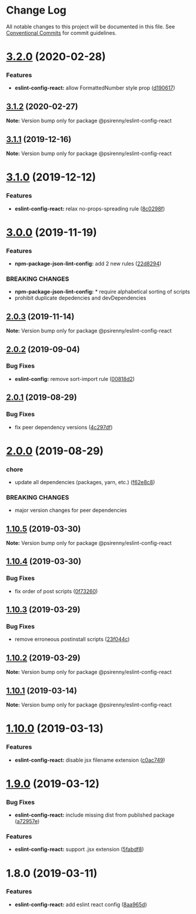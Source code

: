 # Change Log

All notable changes to this project will be documented in this file.
See [Conventional Commits](https://conventionalcommits.org) for commit guidelines.

# [3.2.0](http://github.com/psirenny/monorepo/tree/master/packages/eslint-config-react/compare/@psirenny/eslint-config-react@3.1.2...@psirenny/eslint-config-react@3.2.0) (2020-02-28)


### Features

* **eslint-config-react:** allow FormattedNumber style prop ([d190617](http://github.com/psirenny/monorepo/tree/master/packages/eslint-config-react/commit/d1906174c4f9ed10ccec83bb71289de16bee34ed))





## [3.1.2](http://github.com/psirenny/monorepo/tree/master/packages/eslint-config-react/compare/@psirenny/eslint-config-react@3.1.1...@psirenny/eslint-config-react@3.1.2) (2020-02-27)

**Note:** Version bump only for package @psirenny/eslint-config-react





## [3.1.1](http://github.com/psirenny/monorepo/tree/master/packages/eslint-config-react/compare/@psirenny/eslint-config-react@3.1.0...@psirenny/eslint-config-react@3.1.1) (2019-12-16)

**Note:** Version bump only for package @psirenny/eslint-config-react





# [3.1.0](http://github.com/psirenny/monorepo/tree/master/packages/eslint-config-react/compare/@psirenny/eslint-config-react@3.0.0...@psirenny/eslint-config-react@3.1.0) (2019-12-12)


### Features

* **eslint-config-react:** relax no-props-spreading rule ([8c0298f](http://github.com/psirenny/monorepo/tree/master/packages/eslint-config-react/commit/8c0298fcad6e6fc4b5f5a59d49e0bdf38fa73b51))





# [3.0.0](http://github.com/psirenny/monorepo/tree/master/packages/eslint-config-react/compare/@psirenny/eslint-config-react@2.0.3...@psirenny/eslint-config-react@3.0.0) (2019-11-19)


### Features

* **npm-package-json-lint-config:** add 2 new rules ([22d8294](http://github.com/psirenny/monorepo/tree/master/packages/eslint-config-react/commit/22d82944175374b223c9b531d0e612c66755c8fe))


### BREAKING CHANGES

* **npm-package-json-lint-config:** * require alphabetical sorting of scripts
* prohibit duplicate depedencies and devDependencies





## [2.0.3](http://github.com/psirenny/monorepo/tree/master/packages/eslint-config-react/compare/@psirenny/eslint-config-react@2.0.2...@psirenny/eslint-config-react@2.0.3) (2019-11-14)

**Note:** Version bump only for package @psirenny/eslint-config-react





## [2.0.2](http://github.com/psirenny/monorepo/tree/master/packages/eslint-config-react/compare/@psirenny/eslint-config-react@2.0.1...@psirenny/eslint-config-react@2.0.2) (2019-09-04)


### Bug Fixes

* **eslint-config:** remove sort-import rule ([00818d2](http://github.com/psirenny/monorepo/tree/master/packages/eslint-config-react/commit/00818d2))





## [2.0.1](http://github.com/psirenny/monorepo/tree/master/packages/eslint-config-react/compare/@psirenny/eslint-config-react@2.0.0...@psirenny/eslint-config-react@2.0.1) (2019-08-29)


### Bug Fixes

* fix peer dependency versions ([4c297df](http://github.com/psirenny/monorepo/tree/master/packages/eslint-config-react/commit/4c297df))





# [2.0.0](http://github.com/psirenny/monorepo/tree/master/packages/eslint-config-react/compare/@psirenny/eslint-config-react@1.11.1...@psirenny/eslint-config-react@2.0.0) (2019-08-29)


### chore

* update all dependencies (packages, yarn, etc.) ([f62e8c8](http://github.com/psirenny/monorepo/tree/master/packages/eslint-config-react/commit/f62e8c8))


### BREAKING CHANGES

* major version changes for peer dependencies





## [1.10.5](https://github.com/psirenny/monorepo/tree/master/packages/eslint-config-react/compare/@psirenny/eslint-config-react@1.10.4...@psirenny/eslint-config-react@1.10.5) (2019-03-30)

**Note:** Version bump only for package @psirenny/eslint-config-react





## [1.10.4](https://github.com/psirenny/monorepo/tree/master/packages/eslint-config-react/compare/@psirenny/eslint-config-react@1.10.3...@psirenny/eslint-config-react@1.10.4) (2019-03-30)


### Bug Fixes

* fix order of post scripts ([0f73260](https://github.com/psirenny/monorepo/tree/master/packages/eslint-config-react/commit/0f73260))





## [1.10.3](https://github.com/psirenny/monorepo/tree/master/packages/eslint-config-react/compare/@psirenny/eslint-config-react@1.10.2...@psirenny/eslint-config-react@1.10.3) (2019-03-29)


### Bug Fixes

* remove erroneous postinstall scripts ([23f044c](https://github.com/psirenny/monorepo/tree/master/packages/eslint-config-react/commit/23f044c))





## [1.10.2](https://github.com/psirenny/monorepo/tree/master/packages/eslint-config-react/compare/@psirenny/eslint-config-react@1.10.1...@psirenny/eslint-config-react@1.10.2) (2019-03-29)

**Note:** Version bump only for package @psirenny/eslint-config-react





## [1.10.1](https://github.com/psirenny/monorepo/tree/master/packages/eslint-config-react/compare/@psirenny/eslint-config-react@1.10.0...@psirenny/eslint-config-react@1.10.1) (2019-03-14)

**Note:** Version bump only for package @psirenny/eslint-config-react





# [1.10.0](https://github.com/psirenny/monorepo/tree/master/packages/eslint-config-react/compare/@psirenny/eslint-config-react@1.9.0...@psirenny/eslint-config-react@1.10.0) (2019-03-13)


### Features

* **eslint-config-react:** disable jsx filename extension ([c0ac749](https://github.com/psirenny/monorepo/tree/master/packages/eslint-config-react/commit/c0ac749))





# [1.9.0](https://github.com/psirenny/monorepo/tree/master/packages/eslint-config-react/compare/@psirenny/eslint-config-react@1.8.0...@psirenny/eslint-config-react@1.9.0) (2019-03-12)


### Bug Fixes

* **eslint-config-react:** include missing dist from published package ([a72957e](https://github.com/psirenny/monorepo/tree/master/packages/eslint-config-react/commit/a72957e))


### Features

* **eslint-config-react:** support .jsx extension ([5fabdf8](https://github.com/psirenny/monorepo/tree/master/packages/eslint-config-react/commit/5fabdf8))





# 1.8.0 (2019-03-11)


### Features

* **eslint-config-react:** add eslint react config ([8aa965d](https://github.com/psirenny/monorepo/tree/master/packages/eslint-config-react/commit/8aa965d))
